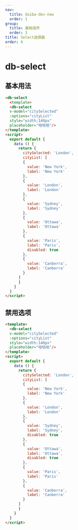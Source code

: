 ```yaml
---
nav:
  title: duiba-dev-new
  order: 1
group:
  title: 基础组件
  order: 3
title: Select选择器
order: 6
---
```


# db-select

## 基本用法
<vuep template="#example"></vuep>

<script v-pre type="text/x-template" id="example">
 <template>
  <db-select
  v-model="citySelected"
  :options="cityList"
  style="width:140px"
  placeholder="哈哈哈"/>
</template>
<script>
  export default {
    data () {
      return {
        citySelected: 'London',
        cityList: [
        {
          value: 'New York',
          label: 'New York'
        },
        {
          value: 'London',
          label: 'London'
        },
        {
          value: 'Sydney',
          label: 'Sydney'
        },
        {
          value: 'Ottawa',
          label: 'Ottawa'
        },
        {
          value: 'Paris',
          label: 'Paris'
        },
        {
          value: 'Canberra',
          label: 'Canberra'
        }
      ]
      }
    }
  }
</script>
</script>

```html
<db-select
  <template>
  <db-select
  v-model="citySelected"
  :options="cityList"
  style="width:140px"
  placeholder="哈哈哈"/>
</template>
<script>
  export default {
    data () {
      return {
        citySelected: 'London',
        cityList: [
        {
          value: 'New York',
          label: 'New York'
        },
        {
          value: 'London',
          label: 'London'
        },
        {
          value: 'Sydney',
          label: 'Sydney'
        },
        {
          value: 'Ottawa',
          label: 'Ottawa'
        },
        {
          value: 'Paris',
          label: 'Paris',
          disabled: true
        },
        {
          value: 'Canberra',
          label: 'Canberra'
        }
      ]
      }
    }
  }
</script>
```

## 禁用选项
<vuep template="#example2"></vuep>

<script v-pre type="text/x-template" id="example2">
 <template>
  <db-select
  v-model="citySelected"
  :options="cityList"
  style="width:140px"
  placeholder="哈哈哈"/>
</template>
<script>
  export default {
    data () {
      return {
        citySelected: 'London',
        cityList: [
        {
          value: 'New York',
          label: 'New York'
        },
        {
          value: 'London',
          label: 'London'
        },
        {
          value: 'Sydney',
          label: 'Sydney',
          disabled: true
        },
        {
          value: 'Ottawa',
          label: 'Ottawa',
          disabled: true
        },
        {
          value: 'Paris',
          label: 'Paris'
        },
        {
          value: 'Canberra',
          label: 'Canberra'
        }
      ]
      }
    }
  }
</script>
</script>

```html
<template>
  <db-select
  v-model="citySelected"
  :options="cityList"
  style="width:140px"
  placeholder="哈哈哈"/>
</template>
<script>
  export default {
    data () {
      return {
        citySelected: 'London',
        cityList: [
        {
          value: 'New York',
          label: 'New York'
        },
        {
          value: 'London',
          label: 'London'
        },
        {
          value: 'Sydney',
          label: 'Sydney',
          disabled: true
        },
        {
          value: 'Ottawa',
          label: 'Ottawa',
          disabled: true
        },
        {
          value: 'Paris',
          label: 'Paris'
        },
        {
          value: 'Canberra',
          label: 'Canberra'
        }
      ]
      }
    }
  }
</script>
```
